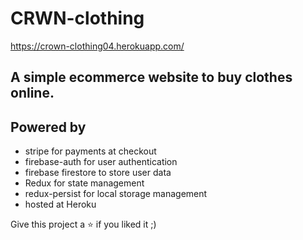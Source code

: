 # CRWN-clothing

https://crown-clothing04.herokuapp.com/

## A simple ecommerce website to buy clothes online.

## Powered by

- stripe for payments at checkout
- firebase-auth for user authentication
- firebase firestore to store user data
- Redux for state management
- redux-persist for local storage management
- hosted at Heroku

Give this project a ⭐ if you liked it ;)
